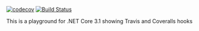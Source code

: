[![codecov](https://codecov.io/gh/JonClayton/.NET-Core-3.1-Example/branch/master/graph/badge.svg)](https://codecov.io/gh/JonClayton/.NET-Core-3.1-Example)
[![Build Status](https://travis-ci.org/JonClayton/.NET-Core-3.1-Example.svg?branch=master)](https://travis-ci.org/JonClayton/.NET-Core-3.1-Example)

This is a playground for .NET Core 3.1 showing Travis and Coveralls hooks
